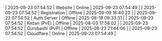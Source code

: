 | 2025-09-23 07:54:52 | Website | Online | 2025-09-23 07:54:49 |
| 2025-09-23 07:54:52 | Registration | Offline | 2025-09-09 16:40:23 |
| 2025-09-23 07:54:52 | Auth Server | Offline | 2025-08-18 09:33:31 |
| 2025-09-23 07:54:52 | Kezan (PvE) | Offline | 2025-08-03 17:58:02 |
| 2025-09-23 07:54:52 | Gurubashi (PvP) | Offline | 2025-08-23 21:44:06 |
| 2025-09-23 07:54:52 | Cloudflare | Online | 2025-09-23 07:54:49 |
